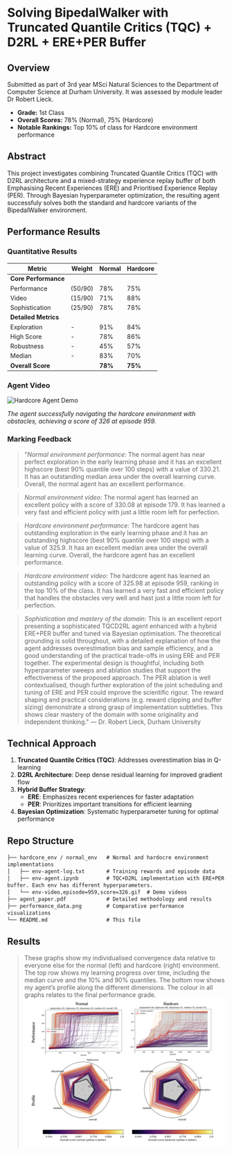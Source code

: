 # Solving BipedalWalker with Truncated Quantile Critics (TQC) + D2RL + ERE+PER Buffer

## Overview
Submitted as part of 3rd year MSci Natural Sciences to the Department of Computer Science at Durham University. It was assessed by module leader Dr Robert Lieck.

- **Grade:** 1st Class
- **Overall Scores:** 78% (Normal), 75% (Hardcore)
- **Notable Rankings:** Top 10% of class for Hardcore environment performance

## Abstract
This project investigates combining Truncated Quantile Critics (TQC) with D2RL architecture and a mixed-strategy experience replay buffer of both Emphasising Recent Experiences (ERE) and Prioritised Experience Replay (PER). Through Bayesian hyperparameter optimization, the resulting agent successfuly solves both the standard and hardcore variants of the BipedalWalker environment.

## Performance Results

### Quantitative Results

| Metric | Weight | Normal | Hardcore |
|--------|--------|--------|----------|
| **Core Performance** |
| Performance | (50/90) | 78% | 75%
| Video | (15/90) | 71% | 88%
| Sophistication | (25/90) | 78% | 78%
| **Detailed Metrics** |
| Exploration | - | 91% | 84%
| High Score | - | 78% | 86%
| Robustness | - | 45% | 57%
| Median | - | 83% | 70%
| **Overall Score** | | **78%** | **75%**

### Agent Video
![Hardcore Agent Demo](https://github.com/Theosdoor/Bipedal-Walker-with-TQC-and-ERE-PER/blob/main/hardcore_env/hardcore-video,episode=959,score=326.gif)

*The agent successfully navigating the hardcore environment with obstacles, achieving a score of 326 at episode 959.*

### Marking Feedback
> "*Normal environment performance:* The normal agent has near perfect exploration in the early learning phase and it has an excellent highscore (best 90% quantile over 100 steps) with a value of 330.21. It has an outstanding median area under the overall learning curve. Overall, the normal agent has an excellent performance.

> *Normal environment video:* The normal agent has learned an excellent policy with a score of 330.08 at episode 179. It has learned a very fast and efficient policy with just a little room left for perfection.

> *Hardcore environment performance:* The hardcore agent has outstanding exploration in the early learning phase and it has an outstanding highscore (best 90% quantile over 100 steps) with a value of 325.9. It has an excellent median area under the overall learning curve. Overall, the hardcore agent has an excellent performance.

> *Hardcore environment video:* The hardcore agent has learned an outstanding policy with a score of 325.98 at episode 959, ranking in the top 10% of the class. It has learned a very fast and efficient policy that handles the obstacles very well and hast just a little room left for perfection.

> *Sophistication and mastery of the domain:* This is an excellent report presenting a sophisticated TQCD2RL agent enhanced with a hybrid ERE+PER buffer and tuned via Bayesian optimisation. The theoretical grounding is solid throughout, with a detailed explanation of how the agent addresses overestimation bias and sample efficiency, and a good understanding of the practical trade-offs in using ERE and PER together. The experimental design is thoughtful, including both hyperparameter sweeps and ablation studies that support the effectiveness of the proposed approach. The PER ablation is well contextualised, though further exploration of the joint scheduling and tuning of ERE and PER could improve the scientific rigour. The reward shaping and practical considerations (e.g. reward clipping and buffer sizing) demonstrate a strong grasp of implementation subtleties. This shows clear mastery of the domain with some originality and independent thinking."
— Dr. Robert Lieck, Durham University

## Technical Approach

1. **Truncated Quantile Critics (TQC)**: Addresses overestimation bias in Q-learning
2. **D2RL Architecture**: Deep dense residual learning for improved gradient flow
3. **Hybrid Buffer Strategy**: 
   - **ERE**: Emphasizes recent experiences for faster adaptation
   - **PER**: Prioritizes important transitions for efficient learning
4. **Bayesian Optimization**: Systematic hyperparameter tuning for optimal performance

## Repo Structure

```
├── hardcore_env / normal_env   # Normal and hardocre environment implementations
│   ├── env-agent-log.txt       # Training rewards and episode data
│   ├── env-agent.ipynb         # TQC+D2RL implementation with ERE+PER buffer. Each env has different hyperparameters.
│   └── env-video,episode=959,score=326.gif  # Demo videos
├── agent_paper.pdf             # Detailed methodology and results
├── performance_data.png        # Comparative performance visualizations
└── README.md                   # This file
```

## Results
> These graphs show my individualised convergence data relative to everyone else for the normal (left) and hardcore (right) environment. The top row shows my learning progress over time, including the median curve and the 10% and 90% quantiles. The bottom row shows my agent’s profile along the different dimensions. The colour in all graphs relates to the final performance grade.
  > ![Performance Graphs](performance_data.png?raw=true "Performance Graphs")

